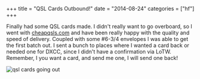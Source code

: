 +++
title = "QSL Cards Outbound!"
date = "2014-08-24"
categories = ["hf"]
+++

Finally had some QSL cards made.  I didn't really want to go overboard, so I went with [cheapqsls.com](http://cheapqsls.com)
and have been really happy with the quality and speed of delivery.  Coupled with some #6-3/4 envelopes I was able to get
the first batch out.  I sent a bunch to places where I wanted a card back or needed one for DXCC, since I didn't have a
confirmation via LoTW.  Remember, I you want a card, and send me one, I will send one back!

![qsl cards going out](/img/qsl_cards.jpg)
